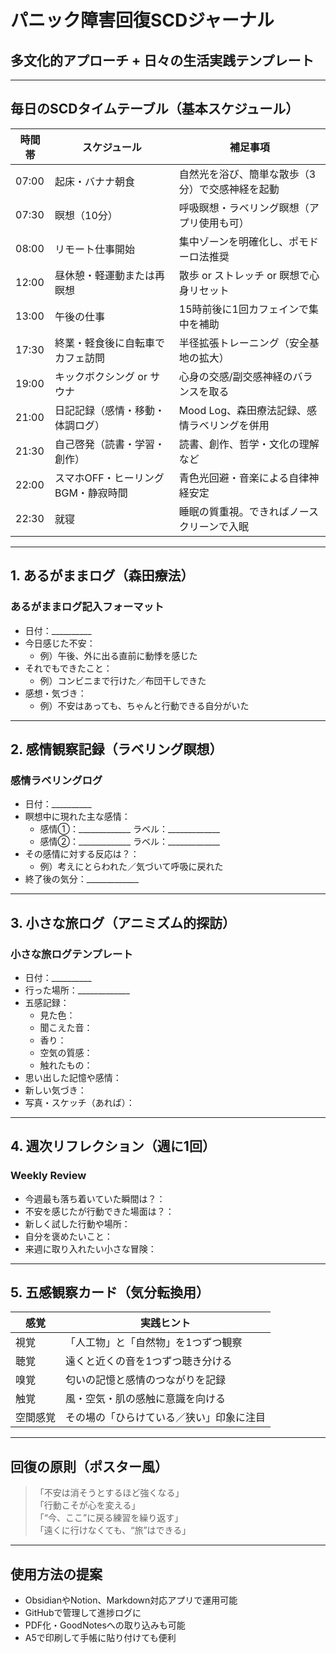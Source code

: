# パニック障害回復SCDジャーナル  
## 多文化的アプローチ + 日々の生活実践テンプレート

---

## 毎日のSCDタイムテーブル（基本スケジュール）

| 時間帯  | スケジュール                           | 補足事項                                           |
|--------|----------------------------------------|----------------------------------------------------|
| 07:00  | 起床・バナナ朝食                       | 自然光を浴び、簡単な散歩（3分）で交感神経を起動    |
| 07:30  | 瞑想（10分）                           | 呼吸瞑想・ラベリング瞑想（アプリ使用も可）         |
| 08:00  | リモート仕事開始                       | 集中ゾーンを明確化し、ポモドーロ法推奨              |
| 12:00  | 昼休憩・軽運動または再瞑想             | 散歩 or ストレッチ or 瞑想で心身リセット           |
| 13:00  | 午後の仕事                             | 15時前後に1回カフェインで集中を補助               |
| 17:30  | 終業・軽食後に自転車でカフェ訪問       | 半径拡張トレーニング（安全基地の拡大）             |
| 19:00  | キックボクシング or サウナ             | 心身の交感/副交感神経のバランスを取る              |
| 21:00  | 日記記録（感情・移動・体調ログ）       | Mood Log、森田療法記録、感情ラベリングを併用       |
| 21:30  | 自己啓発（読書・学習・創作）           | 読書、創作、哲学・文化の理解など                   |
| 22:00  | スマホOFF・ヒーリングBGM・静寂時間     | 青色光回避・音楽による自律神経安定                 |
| 22:30  | 就寝                                   | 睡眠の質重視。できればノースクリーンで入眠        |

---

## 1. あるがままログ（森田療法）

### あるがままログ記入フォーマット

- 日付：__________
- 今日感じた不安：
  - 例）午後、外に出る直前に動悸を感じた
- それでもできたこと：
  - 例）コンビニまで行けた／布団干しできた
- 感想・気づき：
  - 例）不安はあっても、ちゃんと行動できる自分がいた

---

## 2. 感情観察記録（ラベリング瞑想）

### 感情ラベリングログ

- 日付：__________
- 瞑想中に現れた主な感情：
  - 感情①：_____________ ラベル：_____________
  - 感情②：_____________ ラベル：_____________
- その感情に対する反応は？：
  - 例）考えにとらわれた／気づいて呼吸に戻れた
- 終了後の気分：_____________

---

## 3. 小さな旅ログ（アニミズム的探訪）

### 小さな旅ログテンプレート

- 日付：__________
- 行った場所：_____________
- 五感記録：
  - 見た色：
  - 聞こえた音：
  - 香り：
  - 空気の質感：
  - 触れたもの：
- 思い出した記憶や感情：
- 新しい気づき：
- 写真・スケッチ（あれば）：

---

## 4. 週次リフレクション（週に1回）

### Weekly Review

- 今週最も落ち着いていた瞬間は？：
- 不安を感じたが行動できた場面は？：
- 新しく試した行動や場所：
- 自分を褒めたいこと：
- 来週に取り入れたい小さな冒険：

---

## 5. 五感観察カード（気分転換用）

| 感覚     | 実践ヒント                                                       |
|----------|------------------------------------------------------------------|
| 視覚     | 「人工物」と「自然物」を1つずつ観察                             |
| 聴覚     | 遠くと近くの音を1つずつ聴き分ける                               |
| 嗅覚     | 匂いの記憶と感情のつながりを記録                               |
| 触覚     | 風・空気・肌の感触に意識を向ける                               |
| 空間感覚 | その場の「ひらけている／狭い」印象に注目                       |

---

## 回復の原則（ポスター風）

> 「不安は消そうとするほど強くなる」  
> 「行動こそが心を変える」  
> 「“今、ここ”に戻る練習を繰り返す」  
> 「遠くに行けなくても、“旅”はできる」

---

## 使用方法の提案

- ObsidianやNotion、Markdown対応アプリで運用可能  
- GitHubで管理して進捗ログに  
- PDF化・GoodNotesへの取り込みも可能  
- A5で印刷して手帳に貼り付けても便利  